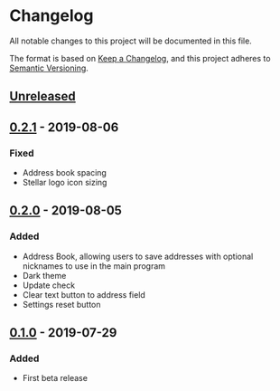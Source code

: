 # Changelog
All notable changes to this project will be documented in this file.

The format is based on [Keep a Changelog](https://keepachangelog.com/en/1.0.0/),
and this project adheres to [Semantic Versioning](https://semver.org/spec/v2.0.0.html).

## [Unreleased]

## [0.2.1] - 2019-08-06
### Fixed
- Address book spacing
- Stellar logo icon sizing

## [0.2.0] - 2019-08-05
### Added
- Address Book, allowing users to save addresses with optional nicknames to use in the main program
- Dark theme
- Update check
- Clear text button to address field
- Settings reset button

## [0.1.0] - 2019-07-29
### Added
- First beta release

[Unreleased]: https://github.com/usertxt/stellar-csv-creator/compare/v0.2.1...dev
[0.2.1]: https://github.com/usertxt/stellar-csv-creator/compare/v0.2.0...v0.2.1
[0.2.0]: https://github.com/usertxt/stellar-csv-creator/compare/v0.1.0...v0.2.0
[0.1.0]: https://github.com/usertxt/stellar-csv-creator/releases/tag/v0.1.0